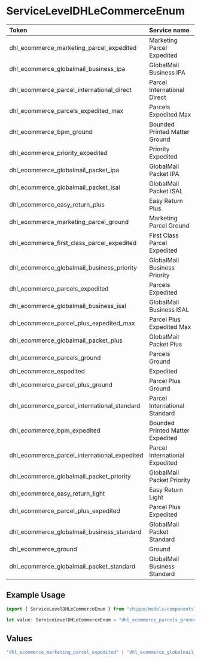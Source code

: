 # ServiceLevelDHLeCommerceEnum

|Token | Service name|
|:---|:---|
| dhl_ecommerce_marketing_parcel_expedited | Marketing Parcel Expedited|
| dhl_ecommerce_globalmail_business_ipa | GlobalMail Business IPA|
| dhl_ecommerce_parcel_international_direct | Parcel International Direct|
| dhl_ecommerce_parcels_expedited_max | Parcels Expedited Max|
| dhl_ecommerce_bpm_ground | Bounded Printed Matter Ground|
| dhl_ecommerce_priority_expedited | Priority Expedited|
| dhl_ecommerce_globalmail_packet_ipa | GlobalMail Packet IPA|
| dhl_ecommerce_globalmail_packet_isal | GlobalMail Packet ISAL|
| dhl_ecommerce_easy_return_plus | Easy Return Plus|
| dhl_ecommerce_marketing_parcel_ground | Marketing Parcel Ground|
| dhl_ecommerce_first_class_parcel_expedited | First Class Parcel Expedited|
| dhl_ecommerce_globalmail_business_priority | GlobalMail Business Priority|
| dhl_ecommerce_parcels_expedited | Parcels Expedited|
| dhl_ecommerce_globalmail_business_isal | GlobalMail Business ISAL|
| dhl_ecommerce_parcel_plus_expedited_max | Parcel Plus Expedited Max|
| dhl_ecommerce_globalmail_packet_plus | GlobalMail Packet Plus|
| dhl_ecommerce_parcels_ground | Parcels Ground|
| dhl_ecommerce_expedited | Expedited|
| dhl_ecommerce_parcel_plus_ground | Parcel Plus Ground|
| dhl_ecommerce_parcel_international_standard | Parcel International Standard|
| dhl_ecommerce_bpm_expedited | Bounded Printed Matter Expedited|
| dhl_ecommerce_parcel_international_expedited | Parcel International Expedited|
| dhl_ecommerce_globalmail_packet_priority | GlobalMail Packet Priority|
| dhl_ecommerce_easy_return_light | Easy Return Light|
| dhl_ecommerce_parcel_plus_expedited | Parcel Plus Expedited|
| dhl_ecommerce_globalmail_business_standard | GlobalMail Packet Standard|
| dhl_ecommerce_ground | Ground|
| dhl_ecommerce_globalmail_packet_standard | GlobalMail Business Standard|


## Example Usage

```typescript
import { ServiceLevelDHLeCommerceEnum } from "shippo/models/components";

let value: ServiceLevelDHLeCommerceEnum = "dhl_ecommerce_parcels_ground";
```

## Values

```typescript
"dhl_ecommerce_marketing_parcel_expedited" | "dhl_ecommerce_globalmail_business_ipa" | "dhl_ecommerce_parcel_international_direct" | "dhl_ecommerce_parcels_expedited_max" | "dhl_ecommerce_bpm_ground" | "dhl_ecommerce_priority_expedited" | "dhl_ecommerce_globalmail_packet_ipa" | "dhl_ecommerce_globalmail_packet_isal" | "dhl_ecommerce_easy_return_plus" | "dhl_ecommerce_marketing_parcel_ground" | "dhl_ecommerce_first_class_parcel_expedited" | "dhl_ecommerce_globalmail_business_priority" | "dhl_ecommerce_parcels_expedited" | "dhl_ecommerce_globalmail_business_isal" | "dhl_ecommerce_parcel_plus_expedited_max" | "dhl_ecommerce_globalmail_packet_plus" | "dhl_ecommerce_parcels_ground" | "dhl_ecommerce_expedited" | "dhl_ecommerce_parcel_plus_ground" | "dhl_ecommerce_parcel_international_standard" | "dhl_ecommerce_bpm_expedited" | "dhl_ecommerce_parcel_international_expedited" | "dhl_ecommerce_globalmail_packet_priority" | "dhl_ecommerce_easy_return_light" | "dhl_ecommerce_parcel_plus_expedited" | "dhl_ecommerce_globalmail_business_standard" | "dhl_ecommerce_ground" | "dhl_ecommerce_globalmail_packet_standard"
```